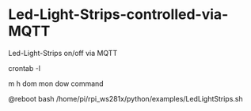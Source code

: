 # Led-Light-Strips-controlled-via-MQTT

Led-Light-Strips on/off via MQTT

crontab -l

m h  dom mon dow   command

@reboot  bash  /home/pi/rpi_ws281x/python/examples/LedLightStrips.sh
